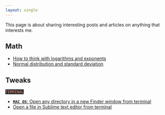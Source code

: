 ```yaml
---
layout: single
---
```


This page is about sharing interesting posts and articles on anything that interests me.


## Math

* [How to think with logarithms and exponents](https://betterexplained.com/articles/think-with-exponents/) 
* [Normal distribution and standard deviation](https://www.mathsisfun.com/data/standard-normal-distribution.html)


## Tweaks

<span style="color: #FE9A70;background-color: #1E242C;font-size:14px; font-family: 'Lucida Grande'">`TERMINAL`</span>
* [__`MAC OS`__: Open any directory in a new Finder window from terminal](tweaks/open_folder_terminal.md)
* [Open a file in Sublime text editor from terminal](tweaks/open_sublime_file_terminal.md)
